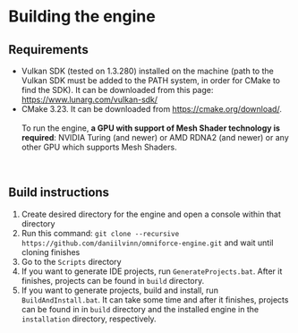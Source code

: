 # Building the engine
## Requirements
* Vulkan SDK (tested on 1.3.280) installed on the machine (path to the Vulkan SDK must be added to the PATH system, in order for CMake to find the SDK). It can be downloaded from this page: https://www.lunarg.com/vulkan-sdk/
* CMake 3.23. It can be downloaded from https://cmake.org/download/.
<br><br>
To run the engine, **a GPU with support of Mesh Shader technology is required**: NVIDIA Turing (and newer) or AMD RDNA2 (and newer) or any other GPU which supports Mesh Shaders.
<br>

## Build instructions
1. Create desired directory for the engine and open a console within that directory
2. Run this command: `git clone --recursive  https://github.com/daniilvinn/omniforce-engine.git` and wait until cloning finishes
3. Go to the `Scripts` directory
4. If you want to generate IDE projects, run `GenerateProjects.bat`. After it finishes, projects can be found in `build` directory.
5. If you want to generate projects, build and install, run `BuildAndInstall.bat`. It can take some time and after it finishes, projects can be found in in `build` directory and the installed engine in the `installation` directory, respectively.

